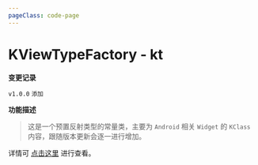 ```yaml
---
pageClass: code-page
---
```


# KViewTypeFactory <span class="symbol">- kt</span>

**变更记录**

`v1.0.0` `添加`

**功能描述**

> 这是一个预置反射类型的常量类，主要为 `Android` 相关 `Widget` 的 `KClass` 内容，跟随版本更新会逐一进行增加。

详情可 [点击这里](https://github.com/DreamMoonCai/KYukiReflection/blob/master/yukireflection/src/main/java/com/DreamMoonCai/KYukiReflection/type/android/KViewTypeFactory.kt) 进行查看。